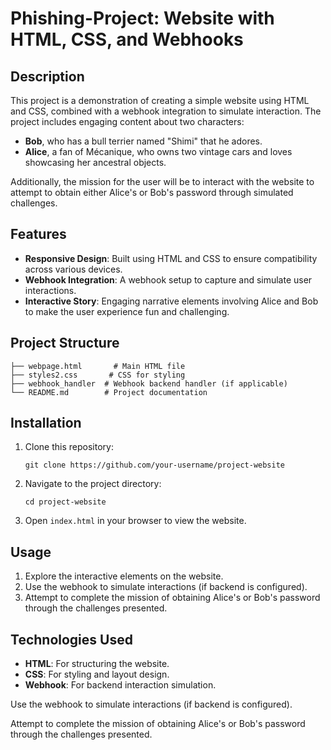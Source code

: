 # Phishing-Project: Website with HTML, CSS, and Webhooks


## Description
This project is a demonstration of creating a simple website using HTML and CSS, combined with a webhook integration to simulate interaction. The project includes engaging content about two characters:

- **Bob**, who has a bull terrier named "Shimi" that he adores.
- **Alice**, a fan of Mécanique, who owns two vintage cars and loves showcasing her ancestral objects.

Additionally, the mission for the user will be to interact with the website to attempt to obtain either Alice's or Bob's password through simulated challenges.

## Features
- **Responsive Design**: Built using HTML and CSS to ensure compatibility across various devices.
- **Webhook Integration**: A webhook setup to capture and simulate user interactions.
- **Interactive Story**: Engaging narrative elements involving Alice and Bob to make the user experience fun and challenging.

## Project Structure
```
├── webpage.html       # Main HTML file
├── styles2.css       # CSS for styling
├── webhook_handler  # Webhook backend handler (if applicable)
└── README.md        # Project documentation
```

## Installation
1. Clone this repository:
   ```
   git clone https://github.com/your-username/project-website
   ```
2. Navigate to the project directory:
   ```
   cd project-website
   ```
3. Open `index.html` in your browser to view the website.

## Usage
1. Explore the interactive elements on the website.
2. Use the webhook to simulate interactions (if backend is configured).
3. Attempt to complete the mission of obtaining Alice's or Bob's password through the challenges presented.

## Technologies Used
- **HTML**: For structuring the website.
- **CSS**: For styling and layout design.
- **Webhook**: For backend interaction simulation.




Use the webhook to simulate interactions (if backend is configured).

Attempt to complete the mission of obtaining Alice's or Bob's password through the challenges presented.
